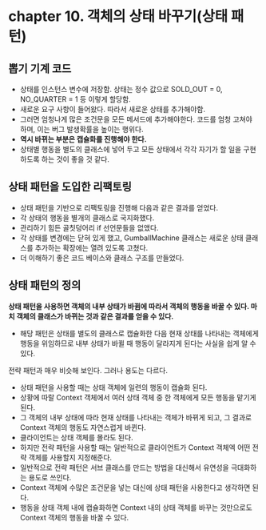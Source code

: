 # chapter 10. 객체의 상태 바꾸기(상태 패턴)

## 뽑기 기계 코드

* 상태를 인스턴스 변수에 저장함. 상태는 정수 값으로 SOLD_OUT = 0, NO_QUARTER = 1 등 이렇게 할당함.
* 새로운 요구 사항이 들어왔다. 따라서 새로운 상태를 추가해야함.
* 그러면 엄청나게 많은 조건문을 모든 메서드에 추가해야한다. 코드를 엄청 고쳐야 하며, 이는 버그 발생확률을 높이는 행위다.
* __역시 바뀌는 부분은 캡슐화를 진행해야 한다.__
* 상태별 행동을 별도의 클래스에 넣어 두고 모든 상태에서 각각 자기가 할 일을 구현하도록 하는 것이 좋을 것 같다.

## 상태 패턴을 도입한 리팩토링

* 상태 패턴을 기반으로 리팩토링을 진행해 다음과 같은 결과를 얻었다.
* 각 상태의 행동을 별개의 클래스로 국지화했다.
* 관리하기 힘든 골칫덩어리 if 선언문들을 없앴다.
* 각 상태를 변경에는 닫혀 있게 했고, GumballMachine 클래스는 새로운 상태 클래스를 추가하는 확장에는 열려 있도록 고쳤다.
* 더 이해하기 좋은 코드 베이스와 클래스 구조를 만들었다.

## 상태 패턴의 정의

__상태 패턴을 사용하면 객체의 내부 상태가 바뀜에 따라서 객체의 행동을 바꿀 수 있다. 마치 객체의 클래스가 바뀌는 것과 같은 결과를 얻을 수 있다.__

* 해당 패턴은 상태를 별도의 클래스로 캡슐화한 다음 현재 상태를 나타내는 객체에게 행동을 위임하므로 내부 상태가 바뀔 때 행동이 달라지게 된다는 사실을 쉽게 알 수 있다.

전략 패턴과 매우 비슷해 보인다. 그러나 용도는 다르다.

* 상태 패텬을 사용할 때는 상태 객체에 일련의 행동이 캡슐화 된다.
* 상황에 따랄 Context 객체에서 여러 상태 객체 중 한 객체에게 모든 행동을 맡기게 된다. 
* 그 객체의 내부 상태에 따라 현재 상태를 나타내는 객체가 바뀌게 되고, 그 결과로 Context 객체의 행동도 자연스럽게 바뀐다.
* 클라이언트는 상태 객체를 몰라도 된다.
* 하지만 전략 패턴을 사용할 때는 일반적으로 클라이언트가 Context 객체엑 어떤 전략 객체를 사용할지 지정해준다.
* 일반적으로 전략 패턴은 서브 클래스를 만드는 방법을 대신해서 유연성을 극대화하는 용도로 쓰인다.
* Context 객체에 수많은 조건문을 넣는 대신에 상태 패턴을 사용한다고 생각하면 된다.
* 행동을 상태 객체 내에 캡슐화하면 Context 내의 상태 객체를 바꾸는 것만으로도 Context 객체의 행동을 바꿀 수 있다.